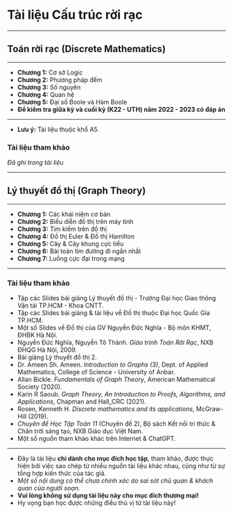 # Tài liệu Cấu trúc rời rạc
***
## Toán rời rạc (Discrete Mathematics)
***
- **Chương 1:** Cơ sở Logic
- **Chương 2:** Phương pháp đếm
- **Chương 3:** Số nguyên
- **Chương 4:** Quan hệ
- **Chương 5:** Đại số Boole và Hàm Boole
- **Đề kiểm tra giữa kỳ và cuối kỳ (K22 - UTH) năm 2022 - 2023 có đáp án**
***
+ **Lưu ý:** Tài liệu thuộc khổ A5.
### Tài liệu tham khảo
*Đã ghi trong tài liệu*

***
## Lý thuyết đồ thị (Graph Theory)
***
- **Chương 1:** Các khái niệm cơ bản
- **Chương 2:** Biểu diễn đồ thị trên máy tính
- **Chương 3:** Tìm kiếm trên đồ thị
- **Chương 4:** Đồ thị Euler & Đồ thị Hamilton
- **Chương 5:** Cây & Cây khung cực tiểu
- **Chương 6:** Bài toán tìm đường đi ngắn nhất
- **Chương 7:** Luồng cực đại trong mạng
***
### Tài liệu tham khảo
- Tập các Slides bài giảng Lý thuyết đồ thị - Trường Đại học Giao thông Vận tải TP.HCM - Khoa CNTT.
- Tập các Slides bài giảng & tài liệu về Đồ thị thuộc Đại học Quốc Gia TP.HCM.
- Một số Slides về Đồ thị của GV Nguyễn Đức Nghĩa - Bộ môn KHMT, ĐHBK Hà Nội.
- Nguyễn Đức Nghĩa, Nguyễn Tô Thành. *Giáo trình Toán Rời Rạc*, NXB ĐHQG Hà Nội, 2009.
- Bài giảng Lý thuyết đồ thị 2.
- Dr. Ameen Sh. Ameen. *Introduction to Graphs (3)*, Dept. of Applied Mathematics, College of Science - University of Anbar.
- Allan Bickle. *Fundamentals of Graph Theory*, American Mathematical Society (2020).
- Karin R Saoub. *Graph Theory, An Introduction to Proofs, Algorithms, and Applications*, Chapman and Hall_CRC (2021).
- Rosen, Kenneth H. *Discrete mathematics and its applications*, McGraw-Hill (2019).
- *Chuyên đề Học Tập Toán 11* (Chuyên đề 2), Bộ sách Kết nối tri thức & Chân trời sáng tạo, NXB Giáo dục Việt Nam.
- Một số nguồn tham khảo khác trên Internet & ChatGPT.
***
+ Đây là tài liệu **chỉ dành cho mục đích học tập**, tham khảo, được thực hiện bởi việc sao chép từ nhiều nguồn tài liệu khác nhau, cũng như từ sự tổng hợp kiến thức của tác giả.
+ *Một số nội dung có thể chưa chính xác do sai sót chủ quan & khách quan của người soạn.*
+ **Vui lòng không sử dụng tài liệu này cho mục đích thương mại!**
+ Hy vọng bạn học được những điều thú vị từ tài liệu này!
